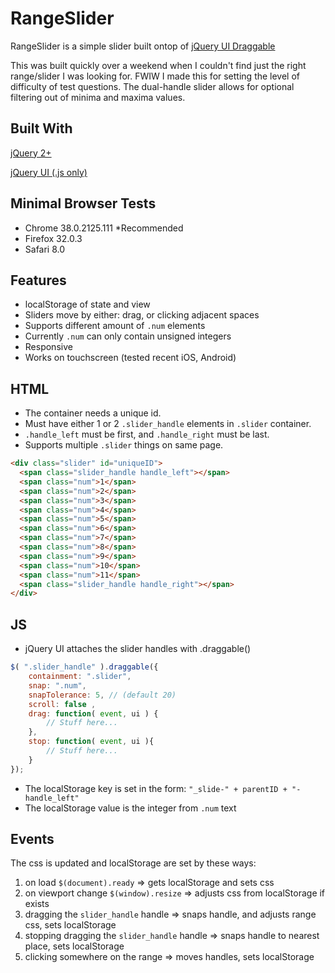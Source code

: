 RangeSlider
===========

RangeSlider is a simple slider built ontop of [jQuery UI Draggable](http://jqueryui.com/draggable/#constrain-movement)

This was built quickly over a weekend when I couldn't find just the right range/slider I was looking for. FWIW I made this for setting the level of difficulty of test questions. The dual-handle slider allows for optional filtering out of minima and maxima values.

## Built With
[jQuery 2+](https://code.jquery.com/jquery-2.1.1.min.js)

[jQuery UI (.js only)](https://code.jquery.com/ui/1.11.2/jquery-ui.min.js)

## Minimal Browser Tests
* Chrome 38.0.2125.111 *Recommended
* Firefox 32.0.3
* Safari 8.0

## Features
* localStorage of state and view
* Sliders move by either: drag, or clicking adjacent spaces
* Supports different amount of `.num` elements
* Currently `.num` can only contain unsigned integers
* Responsive
* Works on touchscreen (tested recent iOS, Android)

## HTML
* The container needs a unique id.
* Must have either 1 or 2 `.slider_handle` elements in `.slider` container.
* `.handle_left` must be first, and `.handle_right` must be last.
* Supports multiple `.slider` things on same page.

```html
<div class="slider" id="uniqueID">
  <span class="slider_handle handle_left"></span>
  <span class="num">1</span>
  <span class="num">2</span>
  <span class="num">3</span>
  <span class="num">4</span>
  <span class="num">5</span>
  <span class="num">6</span>
  <span class="num">7</span>
  <span class="num">8</span>
  <span class="num">9</span>
  <span class="num">10</span>
  <span class="num">11</span>
  <span class="slider_handle handle_right"></span>
</div>
```

## JS
* jQuery UI attaches the slider handles with .draggable()
```javascript
$( ".slider_handle" ).draggable({
	containment: ".slider",
	snap: ".num",
	snapTolerance: 5, // (default 20)
	scroll: false ,
	drag: function( event, ui ) {
		// Stuff here...
	},
	stop: function( event, ui ){
		// Stuff here...
	}
});
```
* The localStorage key is set in the form: `"_slide-" + parentID + "-handle_left"`
* The localStorage value is the integer from `.num` text

## Events
The css is updated and localStorage are set by these ways:  

1.  on load `$(document).ready` => gets localStorage and sets css
2.  on viewport change `$(window).resize` => adjusts css from localStorage if exists
3.  dragging the `slider_handle` handle => snaps handle, and adjusts range css, sets localStorage
4.  stopping dragging the `slider_handle` handle => snaps handle to nearest place, sets localStorage
5.  clicking somewhere on the range => moves handles, sets localStorage


